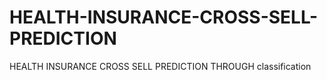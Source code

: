 # HEALTH-INSURANCE-CROSS-SELL-PREDICTION
HEALTH INSURANCE CROSS SELL PREDICTION THROUGH classification
